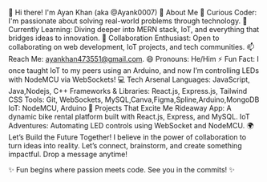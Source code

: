 👋 Hi there! I'm Ayan Khan (aka @Ayank0007)
🚀 About Me
👀 Curious Coder: I'm passionate about solving real-world problems through technology.
🌱 Currently Learning: Diving deeper into MERN stack, IoT, and everything that bridges ideas to innovation.
💞️ Collaboration Enthusiast: Open to collaborating on web development, IoT projects, and tech communities.
📫 Reach Me: ayankhan473551@gmail.com.
😄 Pronouns: He/Him
⚡ Fun Fact: I once taught IoT to my peers using an Arduino, and now I’m controlling LEDs with NodeMCU via WebSockets!
💻 Tech Arsenal
Languages: JavaScript, Java,Nodejs, C++
Frameworks & Libraries: React.js, Express.js, Tailwind CSS
Tools: Git, WebSockets, MySQL,Canva,Figma,Spline,Arduino,MongoDB
IoT: NodeMCU, Arduino
🌟 Projects That Excite Me
Rideaway App: A dynamic bike rental platform built with React.js, Express, and MySQL.
IoT Adventures: Automating LED controls using WebSocket and NodeMCU.
🌍 Let’s Build the Future Together!
I believe in the power of collaboration to turn ideas into reality. Let’s connect, brainstorm, and create something impactful. Drop a message anytime!

✨ Fun begins where passion meets code. See you in the commits! ✨
